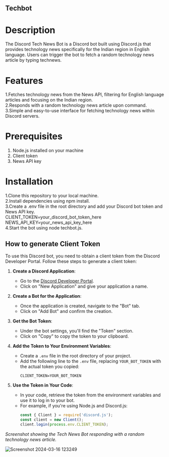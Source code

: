 ## Techbot
# Description
The Discord Tech News Bot is a Discord bot built using Discord.js that provides technology news specifically for the Indian region in English language. Users can trigger the bot to fetch a random technology news article by typing technews.

# Features
1.Fetches technology news from the News API, filtering for English language articles and focusing on the Indian region.  
2.Responds with a random technology news article upon command.  
3.Simple and easy-to-use interface for fetching technology news within Discord servers.  

# Prerequisites
1. Node.js installed on your machine
2. Client token
3. News API key

# Installation
1.Clone this repository to your local machine.  
2.Install dependencies using npm install.  
3.Create a .env file in the root directory and add your Discord bot token and News API key.  
CLIENT_TOKEN=your_discord_bot_token_here  
NEWS_API_KEY=your_news_api_key_here  
4.Start the bot using node techbot.js.  

## How to generate Client Token

To use this Discord bot, you need to obtain a client token from the Discord Developer Portal. Follow these steps to generate a client token:

1. **Create a Discord Application**:
   - Go to the [Discord Developer Portal](https://discord.com/developers/applications).
   - Click on "New Application" and give your application a name.

2. **Create a Bot for the Application**:
   - Once the application is created, navigate to the "Bot" tab.
   - Click on "Add Bot" and confirm the creation.

3. **Get the Bot Token**:
   - Under the bot settings, you'll find the "Token" section.
   - Click on "Copy" to copy the token to your clipboard.

4. **Add the Token to Your Environment Variables**:
   - Create a `.env` file in the root directory of your project.
   - Add the following line to the `.env` file, replacing `YOUR_BOT_TOKEN` with the actual token you copied:
     ```dotenv
     CLIENT_TOKEN=YOUR_BOT_TOKEN
     ```

5. **Use the Token in Your Code**:
   - In your code, retrieve the token from the environment variables and use it to log in to your bot.
   - For example, if you're using Node.js and Discord.js:
     ```javascript
     const { Client } = require('discord.js');
     const client = new Client();
     client.login(process.env.CLIENT_TOKEN);
     ```


*Screenshot showing the Tech News Bot responding with a random technology news article.*


![Screenshot 2024-03-16 123249](https://github.com/deepanshu-18/techbot/assets/130245433/7ea9a35b-87f7-4536-938b-46d927b9856d)
